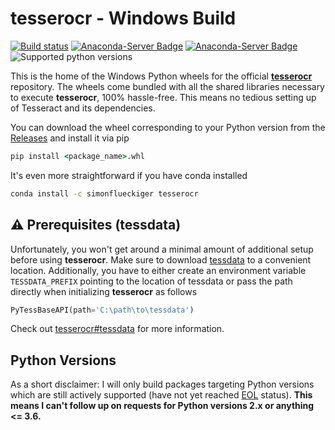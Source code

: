 # tesserocr - Windows Build
[![Build status](https://ci.appveyor.com/api/projects/status/6po73amxb74q7nf3?svg=true)](https://ci.appveyor.com/project/simonflueckiger/tesserocr-windows-build)
[![Anaconda-Server Badge](https://anaconda.org/simonflueckiger/tesserocr/badges/version.svg)](https://anaconda.org/simonflueckiger/tesserocr) [![Anaconda-Server Badge](https://anaconda.org/simonflueckiger/tesserocr/badges/downloads.svg)](https://anaconda.org/simonflueckiger/tesserocr)
<br />![Supported python versions](https://img.shields.io/badge/python-3.6%20%7C%203.7%20%7C%203.8%20%7C%203.9%20%7C%203.10%20%7C%203.11%20%7C%203.12%20%7C%203.13-blue.svg)

This is the home of the Windows Python wheels for the official [**tesserocr**](https://github.com/sirfz/tesserocr) repository. The wheels come bundled with all the shared libraries necessary to execute **tesserocr**, 100% hassle-free. This means no tedious setting up of Tesseract and its dependencies.

You can download the wheel corresponding to your Python version from the [Releases](https://github.com/simonflueckiger/tesserocr-windows_build/releases) and install it via pip

```cmd
pip install <package_name>.whl
```

It's even more straightforward if you have conda installed

```cmd
conda install -c simonflueckiger tesserocr
```

## :warning: Prerequisites (tessdata)

Unfortunately, you won't get around a minimal amount of additional setup before using **tesserocr**. Make sure to download [tessdata](https://github.com/tesseract-ocr/tessdata) to a convenient location. Additionally, you have to either create an environment variable `TESSDATA_PREFIX` pointing to the location of tessdata or pass the path directly when initializing **tesserocr** as follows 

```python
PyTessBaseAPI(path='C:\path\to\tessdata')
```

Check out [tesserocr#tessdata](https://github.com/sirfz/tesserocr#tessdata) for more information.

## Python Versions
As a short disclaimer: I will only build packages targeting Python versions which are still actively supported (have not yet reached [EOL](https://endoflife.date/python) status). **This means I can't follow up on requests for Python versions 2.x or anything <= 3.6.**
